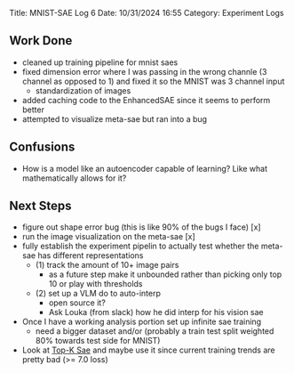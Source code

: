 Title: MNIST-SAE Log 6
Date: 10/31/2024 16:55
Category: Experiment Logs

## Work Done
- cleaned up training pipeline for mnist saes 
- fixed dimension error where I was passing in the wrong channle (3 channel as opposed to 1) and fixed it so the MNIST was 3 channel input 
    - standardization of images 
- added caching code to the EnhancedSAE since it seems to perform better
- attempted to visualize meta-sae but ran into a bug 

## Confusions
- How is a model like an autoencoder capable of learning? Like what mathematically allows for it? 

## Next Steps
- figure out shape error bug (this is like 90% of the bugs I face) [x]
- run the image visualization on the meta-sae [x]
- fully establish the experiment pipelin to actually test whether the meta-sae has different representations
    - (1) track the amount of 10+ image pairs 
        - as a future step make it unbounded rather than picking only top 10 or play with thresholds 
    - (2) set up a VLM do to auto-interp
        - open source it? 
        - Ask Louka (from slack) how he did interp for his vision sae 
- Once I have a working analysis portion set up infinite sae training
    - need a bigger dataset and/or (probably a train test split weighted 80% towards test side for MNIST) 
- Look at [Top-K Sae](https://cdn.openai.com/papers/sparse-autoencoders.pdf) and maybe use it since current training trends are pretty bad (>= 7.0 loss)
